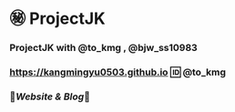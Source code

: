 # ㊙️ ProjectJK
### ProjectJK with **@to_kmg , @bjw_ss10983**
### __https://kangmingyu0503.github.io__ 🆔 **@to_kmg**
### 💮***Website & Blog***💮
